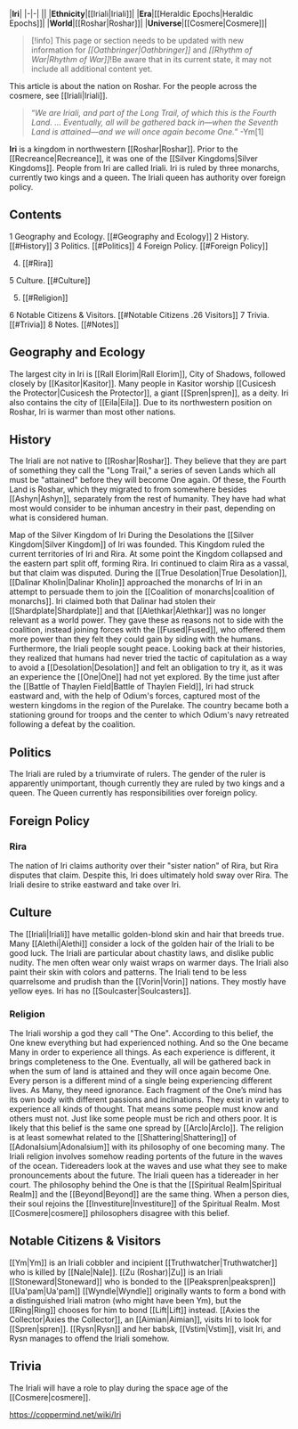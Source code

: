|**Iri**|
|-|-|
||
|**Ethnicity**|[[Iriali\|Iriali]]|
|**Era**|[[Heraldic Epochs\|Heraldic Epochs]]|
|**World**|[[Roshar\|Roshar]]|
|**Universe**|[[Cosmere\|Cosmere]]|

> [!info] This page or section needs to be updated with new information for *[[Oathbringer\|Oathbringer]]* and *[[Rhythm of War\|Rhythm of War]]*!Be aware that in its current state, it may not include all additional content yet.

This article is about the nation on Roshar. For the people across the cosmere, see [[Iriali\|Iriali]].
>“*We are Iriali, and part of the Long Trail, of which this is the Fourth Land. … Eventually, all will be gathered back in—when the Seventh Land is attained—and we will once again become One.*”
\-Ym[1]


**Iri** is a kingdom in northwestern [[Roshar\|Roshar]]. Prior to the [[Recreance\|Recreance]], it was one of the [[Silver Kingdoms\|Silver Kingdoms]]. People from Iri are called Iriali. Iri is ruled by three monarchs, currently two kings and a queen. The Iriali queen has authority over foreign policy.

## Contents

1 Geography and Ecology. [[#Geography and Ecology]] 
2 History. [[#History]] 
3 Politics. [[#Politics]] 
4 Foreign Policy. [[#Foreign Policy]] 

4. [[#Rira]] 


5 Culture. [[#Culture]] 

5. [[#Religion]] 


6 Notable Citizens & Visitors. [[#Notable Citizens .26 Visitors]] 
7 Trivia. [[#Trivia]] 
8 Notes. [[#Notes]] 


## Geography and Ecology
The largest city in Iri is [[Rall Elorim\|Rall Elorim]], City of Shadows, followed closely by [[Kasitor\|Kasitor]]. Many people in Kasitor worship [[Cusicesh the Protector\|Cusicesh the Protector]], a giant [[Spren\|spren]], as a deity. Iri also contains the city of [[Eila\|Eila]]. Due to its northwestern position on Roshar, Iri is warmer than most other nations.

## History
The Iriali are not native to [[Roshar\|Roshar]]. They believe that they are part of something they call the "Long Trail," a series of seven Lands which all must be "attained" before they will become One again. Of these, the Fourth Land is Roshar, which they migrated to from somewhere besides [[Ashyn\|Ashyn]], separately from the rest of humanity. They have had what most would consider to be inhuman ancestry in their past, depending on what is considered human.

  Map of the Silver Kingdom of Iri
During the Desolations the [[Silver Kingdom\|Silver Kingdom]] of Iri was founded. This Kingdom ruled the current territories of Iri and Rira. At some point the Kingdom collapsed and the eastern part split off, forming Rira. Iri continued to claim Rira as a vassal, but that claim was disputed.
During the [[True Desolation\|True Desolation]], [[Dalinar Kholin\|Dalinar Kholin]] approached the monarchs of Iri in an attempt to persuade them to join the [[Coalition of monarchs\|coalition of monarchs]]. Iri claimed both that Dalinar had stolen their [[Shardplate\|Shardplate]] and that [[Alethkar\|Alethkar]] was no longer relevant as a world power. They gave these as reasons not to side with the coalition, instead joining forces with the [[Fused\|Fused]], who offered them more power than they felt they could gain by siding with the humans. Furthermore, the Iriali people sought peace. Looking back at their histories, they realized that humans had never tried the tactic of capitulation as a way to avoid a [[Desolation\|Desolation]] and felt an obligation to try it, as it was an experience the [[One\|One]] had not yet explored.
By the time just after the [[Battle of Thaylen Field\|Battle of Thaylen Field]], Iri had struck eastward and, with the help of Odium's forces, captured most of the western kingdoms in the region of the Purelake. The country became both a stationing ground for troops and the center to which Odium's navy retreated following a defeat by the coalition.

## Politics
The Iriali are ruled by a triumvirate of rulers. The gender of the ruler is apparently unimportant, though currently they are ruled by two kings and a queen. The Queen currently has responsibilities over foreign policy.

## Foreign Policy
### Rira
The nation of Iri claims authority over their "sister nation" of Rira, but Rira disputes that claim. Despite this, Iri does ultimately hold sway over Rira. The Iriali desire to strike eastward and take over Iri.

## Culture
The [[Iriali\|Iriali]] have metallic golden-blond skin and hair that breeds true. Many [[Alethi\|Alethi]] consider a lock of the golden hair of the Iriali to be good luck. The Iriali are particular about chastity laws, and dislike public nudity. The men often wear only waist wraps on warmer days. The Iriali also paint their skin with colors and patterns. The Iriali tend to be less quarrelsome and prudish than the [[Vorin\|Vorin]] nations. They mostly have yellow eyes.
Iri has no [[Soulcaster\|Soulcasters]].

### Religion
The Iriali worship a god they call "The One". According to this belief, the One knew everything but had experienced nothing. And so the One became Many in order to experience all things. As each experience is different, it brings completeness to the One. Eventually, all will be gathered back in when the sum of land is attained and they will once again become One. Every person is a different mind of a single being experiencing different lives. As Many, they need ignorance. Each fragment of the One’s mind has its own body with different passions and inclinations. They exist in variety to experience all kinds of thought. That means some people must know and others must not. Just like some people must be rich and others poor.
It is likely that this belief is the same one spread by [[Arclo\|Arclo]].
The religion is at least somewhat related to the [[Shattering\|Shattering]] of [[Adonalsium\|Adonalsium]] with its philosophy of one becoming many.
The Iriali religion involves somehow reading portents of the future in the waves of the ocean. Tidereaders look at the waves and use what they see to make pronouncements about the future. The Iriali queen has a tidereader in her court.
The philosophy behind the One is that the [[Spiritual Realm\|Spiritual Realm]] and the [[Beyond\|Beyond]] are the same thing. When a person dies, their soul rejoins the [[Investiture\|Investiture]] of the Spiritual Realm. Most [[Cosmere\|cosmere]] philosophers disagree with this belief.

## Notable Citizens & Visitors
[[Ym\|Ym]] is an Iriali cobbler and incipient [[Truthwatcher\|Truthwatcher]] who is killed by [[Nale\|Nale]].
[[Zu (Roshar)\|Zu]] is an Iriali [[Stoneward\|Stoneward]] who is bonded to the [[Peakspren\|peakspren]] [[Ua'pam\|Ua'pam]]
[[Wyndle\|Wyndle]] originally wants to form a bond with a distinguished Iriali matron (who might have been Ym), but the [[Ring\|Ring]] chooses for him to bond [[Lift\|Lift]] instead.
[[Axies the Collector\|Axies the Collector]], an [[Aimian\|Aimian]], visits Iri to look for [[Spren\|spren]].
[[Rysn\|Rysn]] and her babsk, [[Vstim\|Vstim]], visit Iri, and Rysn manages to offend the Iriali somehow.
## Trivia
The Iriali will have a role to play during the space age of the [[Cosmere\|cosmere]].


https://coppermind.net/wiki/Iri